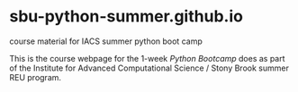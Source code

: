 # sbu-python-summer.github.io
course material for IACS summer python boot camp

This is the course webpage for the 1-week _Python Bootcamp_ does as part of the 
Institute for Advanced Computational Science / Stony Brook summer REU program.
